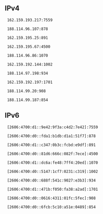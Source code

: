 ## IPv4
```
 162.159.193.217:7559
```
```
 188.114.96.107:878
```
```
 162.159.195.25:891
```
```
 162.159.195.67:4500
```
```
 188.114.96.86:1070
```
```
 162.159.192.144:1002
```
```
 188.114.97.198:934
```
```
 162.159.192.197:1701
```
```
 188.114.99.20:908
```
```
 188.114.99.187:854
```

## IPv6
```
 [2606:4700:d1::9e42:9f3a:c4d2:7e42]:7559
```
```
 [2606:4700:d0::fda1:b1db:d1a1:51f7]:878
```
```
 [2606:4700:d1::c347:0b3c:fcbd:e9df]:891
```
```
 [2606:4700:d0::81d6:666c:082f:7ece]:4500
```
```
 [2606:4700:d1::dc6a:fe48:7ff4:20ed]:1070
```
```
 [2606:4700:d0::5147:1cf7:0231:c319]:1002
```
```
 [2606:4700:d0::688f:541c:9027:e3b3]:934
```
```
 [2606:4700:d1::471b:f050:fa38:a2ad]:1701
```
```
 [2606:4700:d0::0616:4311:01fc:5fec]:908
```
```
 [2606:4700:d0::6fcb:5c10:a51e:0489]:854
```
